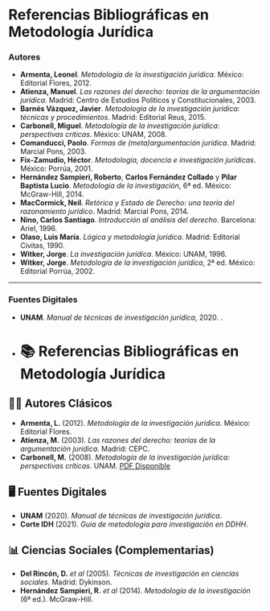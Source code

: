 # Referencias Bibliográficas en Metodología Jurídica  

### **Autores**  
- **Armenta, Leonel**. *Metodología de la investigación jurídica*. México: Editorial Flores, 2012.  
- **Atienza, Manuel**. *Las razones del derecho: teorías de la argumentación jurídica*. Madrid: Centro de Estudios Políticos y Constitucionales, 2003.  
- **Barnés Vázquez, Javier**. *Metodología de la investigación jurídica: técnicas y procedimientos*. Madrid: Editorial Reus, 2015.  
- **Carbonell, Miguel**. *Metodología de la investigación jurídica: perspectivas críticas*. México: UNAM, 2008.  
- **Comanducci, Paolo**. *Formas de (meta)argumentación jurídica*. Madrid: Marcial Pons, 2003.  
- **Fix-Zamudio, Héctor**. *Metodología, docencia e investigación jurídicas*. México: Porrúa, 2001.  
- **Hernández Sampieri, Roberto**, **Carlos Fernández Collado** y **Pilar Baptista Lucio**. *Metodología de la investigación*, 6ª ed. México: McGraw-Hill, 2014.  
- **MacCormick, Neil**. *Retórica y Estado de Derecho: una teoría del razonamiento jurídico*. Madrid: Marcial Pons, 2014.  
- **Nino, Carlos Santiago**. *Introducción al análisis del derecho*. Barcelona: Ariel, 1996.  
- **Olaso, Luis María**. *Lógica y metodología jurídica*. Madrid: Editorial Civitas, 1990.  
- **Witker, Jorge**. *La investigación jurídica*. México: UNAM, 1996.  
- **Witker, Jorge**. *Metodología de la investigación jurídica*, 2ª ed. México: Editorial Porrúa, 2002.  

---

### **Fuentes Digitales**  
- **UNAM**. *Manual de técnicas de investigación jurídica*, 2020. .
- # 📚 Referencias Bibliográficas en Metodología Jurídica  

## 👨‍⚖️ **Autores Clásicos**  
- **Armenta, L.** (2012). *Metodología de la investigación jurídica*. México: Editorial Flores.  
- **Atienza, M.** (2003). *Las razones del derecho: teorías de la argumentación jurídica*. Madrid: CEPC.  
- **Carbonell, M.** (2008). *Metodología de la investigación jurídica: perspectivas críticas*. UNAM. [PDF Disponible](http://example.com)  

## 🖥️ **Fuentes Digitales**  
- **UNAM** (2020). *Manual de técnicas de investigación jurídica*. 
- **Corte IDH** (2021). *Guía de metodología para investigación en DDHH*. 

## 📊 **Ciencias Sociales (Complementarias)**  
- **Del Rincón, D.** *et al* (2005). *Técnicas de investigación en ciencias sociales*. Madrid: Dykinson. 
- **Hernández Sampieri, R.** *et al* (2014). *Metodología de la investigación* (6ª ed.). McGraw-Hill. 

